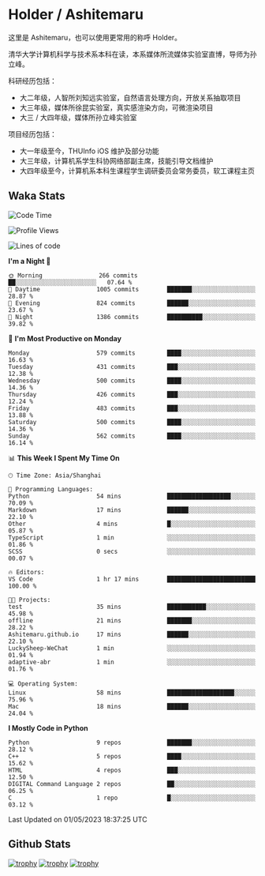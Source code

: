 # Holder / Ashitemaru

这里是 Ashitemaru，也可以使用更常用的称呼 Holder。

清华大学计算机科学与技术系本科在读，本系媒体所流媒体实验室直博，导师为孙立峰。

科研经历包括：

- 大二年级，人智所刘知远实验室，自然语言处理方向，开放关系抽取项目
- 大三年级，媒体所徐昆实验室，真实感渲染方向，可微渲染项目
- 大三 / 大四年级，媒体所孙立峰实验室

项目经历包括：

- 大一年级至今，THUInfo iOS 维护及部分功能
- 大三年级，计算机系学生科协网络部副主席，技能引导文档维护
- 大四年级至今，计算机系本科生课程学生调研委员会常务委员，软工课程主页

## Waka Stats

<!--START_SECTION:waka-->
![Code Time](http://img.shields.io/badge/Code%20Time-799%20hrs%2015%20mins-blue)

![Profile Views](http://img.shields.io/badge/Profile%20Views-0-blue)

![Lines of code](https://img.shields.io/badge/From%20Hello%20World%20I%27ve%20Written-1.9%20million%20lines%20of%20code-blue)

**I'm a Night 🦉** 

```text
🌞 Morning                266 commits         ██░░░░░░░░░░░░░░░░░░░░░░░   07.64 % 
🌆 Daytime                1005 commits        ███████░░░░░░░░░░░░░░░░░░   28.87 % 
🌃 Evening                824 commits         ██████░░░░░░░░░░░░░░░░░░░   23.67 % 
🌙 Night                  1386 commits        ██████████░░░░░░░░░░░░░░░   39.82 % 
```
📅 **I'm Most Productive on Monday** 

```text
Monday                   579 commits         ████░░░░░░░░░░░░░░░░░░░░░   16.63 % 
Tuesday                  431 commits         ███░░░░░░░░░░░░░░░░░░░░░░   12.38 % 
Wednesday                500 commits         ████░░░░░░░░░░░░░░░░░░░░░   14.36 % 
Thursday                 426 commits         ███░░░░░░░░░░░░░░░░░░░░░░   12.24 % 
Friday                   483 commits         ███░░░░░░░░░░░░░░░░░░░░░░   13.88 % 
Saturday                 500 commits         ████░░░░░░░░░░░░░░░░░░░░░   14.36 % 
Sunday                   562 commits         ████░░░░░░░░░░░░░░░░░░░░░   16.14 % 
```


📊 **This Week I Spent My Time On** 

```text
🕑︎ Time Zone: Asia/Shanghai

💬 Programming Languages: 
Python                   54 mins             ██████████████████░░░░░░░   70.09 % 
Markdown                 17 mins             ██████░░░░░░░░░░░░░░░░░░░   22.10 % 
Other                    4 mins              █░░░░░░░░░░░░░░░░░░░░░░░░   05.87 % 
TypeScript               1 min               ░░░░░░░░░░░░░░░░░░░░░░░░░   01.86 % 
SCSS                     0 secs              ░░░░░░░░░░░░░░░░░░░░░░░░░   00.07 % 

🔥 Editors: 
VS Code                  1 hr 17 mins        █████████████████████████   100.00 % 

🐱‍💻 Projects: 
test                     35 mins             ███████████░░░░░░░░░░░░░░   45.98 % 
offline                  21 mins             ███████░░░░░░░░░░░░░░░░░░   28.22 % 
Ashitemaru.github.io     17 mins             ██████░░░░░░░░░░░░░░░░░░░   22.10 % 
LuckySheep-WeChat        1 min               ░░░░░░░░░░░░░░░░░░░░░░░░░   01.94 % 
adaptive-abr             1 min               ░░░░░░░░░░░░░░░░░░░░░░░░░   01.76 % 

💻 Operating System: 
Linux                    58 mins             ███████████████████░░░░░░   75.96 % 
Mac                      18 mins             ██████░░░░░░░░░░░░░░░░░░░   24.04 % 
```

**I Mostly Code in Python** 

```text
Python                   9 repos             ███████░░░░░░░░░░░░░░░░░░   28.12 % 
C++                      5 repos             ████░░░░░░░░░░░░░░░░░░░░░   15.62 % 
HTML                     4 repos             ███░░░░░░░░░░░░░░░░░░░░░░   12.50 % 
DIGITAL Command Language 2 repos             ██░░░░░░░░░░░░░░░░░░░░░░░   06.25 % 
C                        1 repo              █░░░░░░░░░░░░░░░░░░░░░░░░   03.12 % 
```




 Last Updated on 01/05/2023 18:37:25 UTC
<!--END_SECTION:waka-->

## Github Stats

[![trophy](https://github-profile-trophy.vercel.app/?username=Ashitemaru&column=7)](https://github.com/Ashitemaru)
[![trophy](https://github-readme-stats.vercel.app/api?username=Ashitemaru&show_icons=true&include_all_commits=true)](https://github.com/Ashitemaru)
[![trophy](https://github-readme-stats.vercel.app/api/top-langs/?username=Ashitemaru&layout=compact)](https://github.com/Ashitemaru)

<!--
**Ashitemaru/Ashitemaru** is a ✨ _special_ ✨ repository because its `README.md` (this file) appears on your GitHub profile.

Here are some ideas to get you started:

- 🔭 I’m currently working on ...
- 🌱 I’m currently learning ...
- 👯 I’m looking to collaborate on ...
- 🤔 I’m looking for help with ...
- 💬 Ask me about ...
- 📫 How to reach me: ...
- 😄 Pronouns: ...
- ⚡ Fun fact: ...
-->
